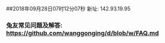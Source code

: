 ##2018年09月28日07时12分07秒 新址: 142.93.19.95
### 兔友常见问题及解答: https://github.com/wanggonging/d/blob/w/FAQ.md

